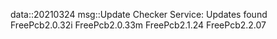 data::20210324
msg::Update Checker Service:
Updates found
FreePcb2.0.32i
FreePcb2.0.33m
FreePcb2.1.24
FreePcb2.2.07
